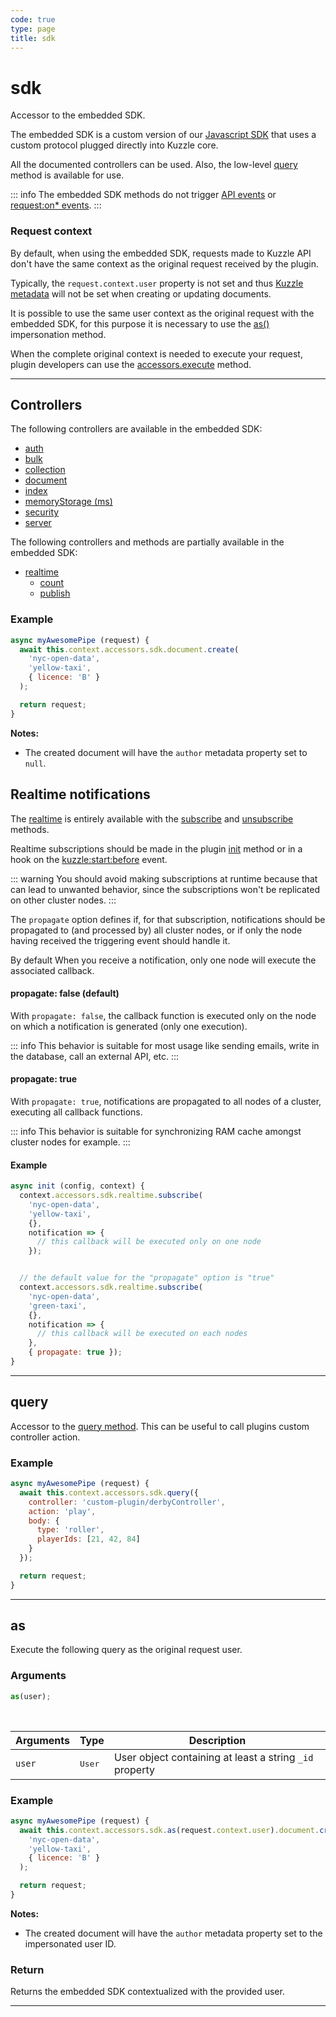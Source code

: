 ```yaml
---
code: true
type: page
title: sdk
---
```


# sdk

<SinceBadge version="1.6.0" />

Accessor to the embedded SDK.

The embedded SDK is a custom version of our [Javascript SDK](/sdk/js/7) that uses a custom protocol plugged directly into Kuzzle core.

All the documented controllers can be used.
Also, the low-level [query](/sdk/js/7/core-classes/kuzzle/query) method is available for use.

::: info
The embedded SDK methods do not trigger [API events](/core/2/plugins/guides/events/api-events) or [request:on* events](/core/2/plugins/guides/events/request-on-authorized).
:::

### Request context

By default, when using the embedded SDK, requests made to Kuzzle API don't have the same context as the original request received by the plugin.

Typically, the `request.context.user` property is not set and thus [Kuzzle metadata](/core/2/guides/essentials/document-metadata) will not be set when creating or updating documents.

It is possible to use the same user context as the original request with the embedded SDK, for this purpose it is necessary to use the [as()](/core/2/plugins/plugin-context/accessors/sdk#as) impersonation method.

When the complete original context is needed to execute your request, plugin developers can use the [accessors.execute](/core/2/plugins/plugin-context/accessors/execute) method.

---

## Controllers

The following controllers are available in the embedded SDK:

- [auth](/sdk/js/7/controllers/auth)
- [bulk](/sdk/js/7/controllers/bulk)
- [collection](/sdk/js/7/controllers/collection)
- [document](/sdk/js/7/controllers/document)
- [index](/sdk/js/7/controllers/index)
- [memoryStorage (ms)](/sdk/js/7/controllers/ms)
- [security](/sdk/js/7/controllers/security)
- [server](/sdk/js/7/controllers/server)

<SinceBadge version="1.9.1" />

The following controllers and methods are partially available in the embedded SDK:
  - [realtime](/sdk/js/7/controllers/realtime)
    - [count](/sdk/js/7/controllers/realtime/count)
    - [publish](/sdk/js/7/controllers/realtime/count)

### Example

```js
async myAwesomePipe (request) {
  await this.context.accessors.sdk.document.create(
    'nyc-open-data',
    'yellow-taxi',
    { licence: 'B' }
  );

  return request;
}
```

**Notes:**

- The created document will have the `author` metadata property set to `null`.

## Realtime notifications

<SinceBadge version="change-me" />

The [realtime](/sdk/js/7/controllers/realtime) is entirely available with the [subscribe](/sdk/js/7/controllers/realtime/subscribe) and [unsubscribe](/sdk/js/7/controllers/realtime/unsubscribe) methods.  

Realtime subscriptions should be made in the plugin [init](core/2/plugins/guides/manual-setup/init-function) method or in a hook on the [kuzzle:start:before](/core/2/plugins/guides/events/kuzzle-start) event.

::: warning
You should avoid making subscriptions at runtime because that can lead to unwanted behavior, since the subscriptions won't be replicated on other cluster nodes.
:::

The `propagate` option defines if, for that subscription, notifications should be propagated to (and processed by) all cluster nodes, or if only the node having received the triggering event should handle it.

By default When you receive a notification, only one node will execute the associated callback.  

#### propagate: false (default)

With `propagate: false`, the callback function is executed only on the node on which a notification is generated (only one execution).

::: info 
This behavior is suitable for most usage like sending emails, write in the database, call an external API, etc.
:::

#### propagate: true

With `propagate: true`, notifications are propagated to all nodes of a cluster, executing all callback functions.

::: info 
This behavior is suitable for synchronizing RAM cache amongst cluster nodes for example.
:::

#### Example

```js
async init (config, context) {
  context.accessors.sdk.realtime.subscribe(
    'nyc-open-data',
    'yellow-taxi',
    {},
    notification => {
      // this callback will be executed only on one node
    });


  // the default value for the "propagate" option is "true"
  context.accessors.sdk.realtime.subscribe(
    'nyc-open-data',
    'green-taxi',
    {},
    notification => {
      // this callback will be executed on each nodes
    },
    { propagate: true });
}
```

---

## query

<SinceBadge version="1.6.0" />

Accessor to the [query method](/sdk/js/7/core-classes/kuzzle/query).
This can be useful to call plugins custom controller action.

### Example

```js
async myAwesomePipe (request) {
  await this.context.accessors.sdk.query({
    controller: 'custom-plugin/derbyController',
    action: 'play',
    body: {
      type: 'roller',
      playerIds: [21, 42, 84]
    }
  });

  return request;
}
```

---

## as

<SinceBadge version="1.7.0" />

Execute the following query as the original request user.

### Arguments

```js
as(user);
```

<br/>

| Arguments | Type            | Description       |
| --------- | --------------- | ----------------- |
| `user`    | <pre>User</pre> | User object containing at least a string `_id` property |

### Example

```js
async myAwesomePipe (request) {
  await this.context.accessors.sdk.as(request.context.user).document.create(
    'nyc-open-data',
    'yellow-taxi',
    { licence: 'B' }
  );

  return request;
}
```

**Notes:**

- The created document will have the `author` metadata property set to the impersonated user ID.

### Return

Returns the embedded SDK contextualized with the provided user.

---
